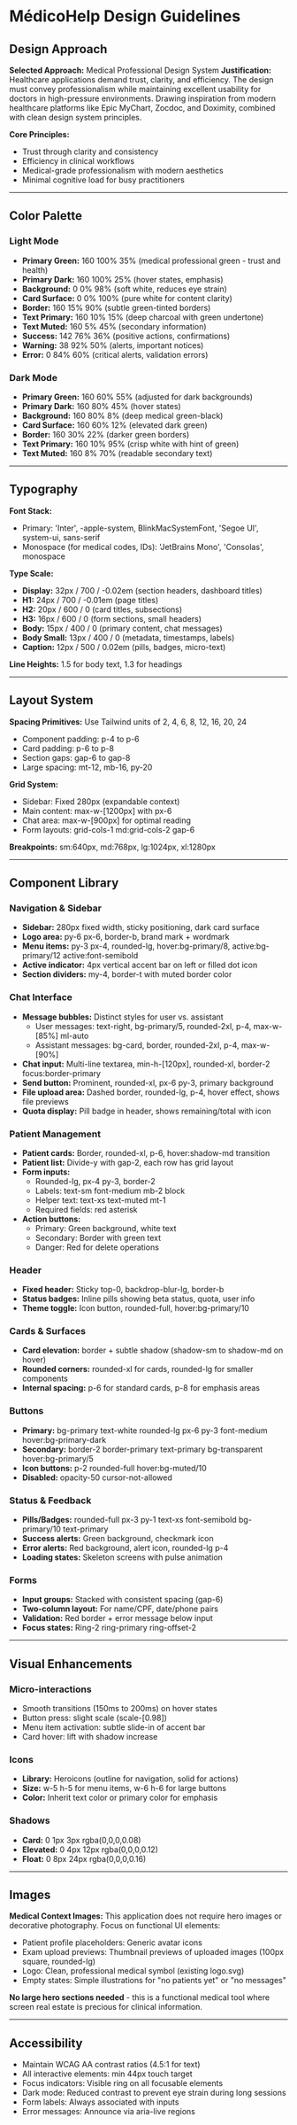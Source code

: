 # MédicoHelp Design Guidelines

## Design Approach

**Selected Approach:** Medical Professional Design System
**Justification:** Healthcare applications demand trust, clarity, and efficiency. The design must convey professionalism while maintaining excellent usability for doctors in high-pressure environments. Drawing inspiration from modern healthcare platforms like Epic MyChart, Zocdoc, and Doximity, combined with clean design system principles.

**Core Principles:**
- Trust through clarity and consistency
- Efficiency in clinical workflows
- Medical-grade professionalism with modern aesthetics
- Minimal cognitive load for busy practitioners

---

## Color Palette

### Light Mode
- **Primary Green:** 160 100% 35% (medical professional green - trust and health)
- **Primary Dark:** 160 100% 25% (hover states, emphasis)
- **Background:** 0 0% 98% (soft white, reduces eye strain)
- **Card Surface:** 0 0% 100% (pure white for content clarity)
- **Border:** 160 15% 90% (subtle green-tinted borders)
- **Text Primary:** 160 10% 15% (deep charcoal with green undertone)
- **Text Muted:** 160 5% 45% (secondary information)
- **Success:** 142 76% 36% (positive actions, confirmations)
- **Warning:** 38 92% 50% (alerts, important notices)
- **Error:** 0 84% 60% (critical alerts, validation errors)

### Dark Mode
- **Primary Green:** 160 60% 55% (adjusted for dark backgrounds)
- **Primary Dark:** 160 80% 45% (hover states)
- **Background:** 160 80% 8% (deep medical green-black)
- **Card Surface:** 160 60% 12% (elevated dark green)
- **Border:** 160 30% 22% (darker green borders)
- **Text Primary:** 160 10% 95% (crisp white with hint of green)
- **Text Muted:** 160 8% 70% (readable secondary text)

---

## Typography

**Font Stack:** 
- Primary: 'Inter', -apple-system, BlinkMacSystemFont, 'Segoe UI', system-ui, sans-serif
- Monospace (for medical codes, IDs): 'JetBrains Mono', 'Consolas', monospace

**Type Scale:**
- **Display:** 32px / 700 / -0.02em (section headers, dashboard titles)
- **H1:** 24px / 700 / -0.01em (page titles)
- **H2:** 20px / 600 / 0 (card titles, subsections)
- **H3:** 16px / 600 / 0 (form sections, small headers)
- **Body:** 15px / 400 / 0 (primary content, chat messages)
- **Body Small:** 13px / 400 / 0 (metadata, timestamps, labels)
- **Caption:** 12px / 500 / 0.02em (pills, badges, micro-text)

**Line Heights:** 1.5 for body text, 1.3 for headings

---

## Layout System

**Spacing Primitives:** Use Tailwind units of 2, 4, 6, 8, 12, 16, 20, 24
- Component padding: p-4 to p-6
- Card padding: p-6 to p-8
- Section gaps: gap-6 to gap-8
- Large spacing: mt-12, mb-16, py-20

**Grid System:**
- Sidebar: Fixed 280px (expandable context)
- Main content: max-w-[1200px] with px-6
- Chat area: max-w-[900px] for optimal reading
- Form layouts: grid-cols-1 md:grid-cols-2 gap-6

**Breakpoints:** sm:640px, md:768px, lg:1024px, xl:1280px

---

## Component Library

### Navigation & Sidebar
- **Sidebar:** 280px fixed width, sticky positioning, dark card surface
- **Logo area:** py-6 px-6, border-b, brand mark + wordmark
- **Menu items:** py-3 px-4, rounded-lg, hover:bg-primary/8, active:bg-primary/12 active:font-semibold
- **Active indicator:** 4px vertical accent bar on left or filled dot icon
- **Section dividers:** my-4, border-t with muted border color

### Chat Interface
- **Message bubbles:** Distinct styles for user vs. assistant
  - User messages: text-right, bg-primary/5, rounded-2xl, p-4, max-w-[85%] ml-auto
  - Assistant messages: bg-card, border, rounded-2xl, p-4, max-w-[90%]
- **Chat input:** Multi-line textarea, min-h-[120px], rounded-xl, border-2 focus:border-primary
- **Send button:** Prominent, rounded-xl, px-6 py-3, primary background
- **File upload area:** Dashed border, rounded-lg, p-4, hover effect, shows file previews
- **Quota display:** Pill badge in header, shows remaining/total with icon

### Patient Management
- **Patient cards:** Border, rounded-xl, p-6, hover:shadow-md transition
- **Patient list:** Divide-y with gap-2, each row has grid layout
- **Form inputs:** 
  - Rounded-lg, px-4 py-3, border-2
  - Labels: text-sm font-medium mb-2 block
  - Helper text: text-xs text-muted mt-1
  - Required fields: red asterisk
- **Action buttons:** 
  - Primary: Green background, white text
  - Secondary: Border with green text
  - Danger: Red for delete operations

### Header
- **Fixed header:** Sticky top-0, backdrop-blur-lg, border-b
- **Status badges:** Inline pills showing beta status, quota, user info
- **Theme toggle:** Icon button, rounded-full, hover:bg-primary/10

### Cards & Surfaces
- **Card elevation:** border + subtle shadow (shadow-sm to shadow-md on hover)
- **Rounded corners:** rounded-xl for cards, rounded-lg for smaller components
- **Internal spacing:** p-6 for standard cards, p-8 for emphasis areas

### Buttons
- **Primary:** bg-primary text-white rounded-lg px-6 py-3 font-medium hover:bg-primary-dark
- **Secondary:** border-2 border-primary text-primary bg-transparent hover:bg-primary/5
- **Icon buttons:** p-2 rounded-full hover:bg-muted/10
- **Disabled:** opacity-50 cursor-not-allowed

### Status & Feedback
- **Pills/Badges:** rounded-full px-3 py-1 text-xs font-semibold bg-primary/10 text-primary
- **Success alerts:** Green background, checkmark icon
- **Error alerts:** Red background, alert icon, rounded-lg p-4
- **Loading states:** Skeleton screens with pulse animation

### Forms
- **Input groups:** Stacked with consistent spacing (gap-6)
- **Two-column layout:** For name/CPF, date/phone pairs
- **Validation:** Red border + error message below input
- **Focus states:** Ring-2 ring-primary ring-offset-2

---

## Visual Enhancements

### Micro-interactions
- Smooth transitions (150ms to 200ms) on hover states
- Button press: slight scale (scale-[0.98])
- Menu item activation: subtle slide-in of accent bar
- Card hover: lift with shadow increase

### Icons
- **Library:** Heroicons (outline for navigation, solid for actions)
- **Size:** w-5 h-5 for menu items, w-6 h-6 for large buttons
- **Color:** Inherit text color or primary color for emphasis

### Shadows
- **Card:** 0 1px 3px rgba(0,0,0,0.08)
- **Elevated:** 0 4px 12px rgba(0,0,0,0.12)
- **Float:** 0 8px 24px rgba(0,0,0,0.16)

---

## Images

**Medical Context Images:** This application does not require hero images or decorative photography. Focus on functional UI elements:
- Patient profile placeholders: Generic avatar icons
- Exam upload previews: Thumbnail previews of uploaded images (100px square, rounded-lg)
- Logo: Clean, professional medical symbol (existing logo.svg)
- Empty states: Simple illustrations for "no patients yet" or "no messages"

**No large hero sections needed** - this is a functional medical tool where screen real estate is precious for clinical information.

---

## Accessibility

- Maintain WCAG AA contrast ratios (4.5:1 for text)
- All interactive elements: min 44px touch target
- Focus indicators: Visible ring on all focusable elements
- Dark mode: Reduced contrast to prevent eye strain during long sessions
- Form labels: Always associated with inputs
- Error messages: Announce via aria-live regions